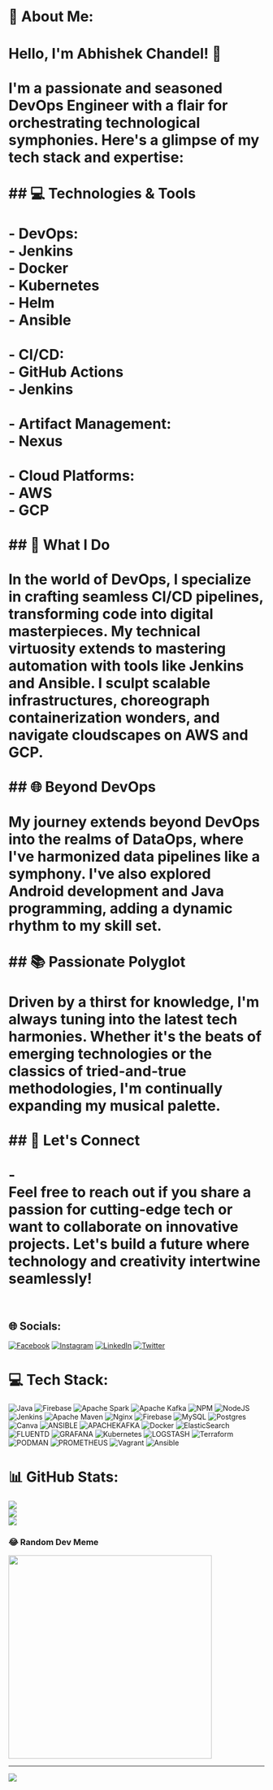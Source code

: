 # 💫 About Me:
# Hello, I'm Abhishek Chandel! 👋<br><br>I'm a passionate and seasoned DevOps Engineer with a flair for orchestrating technological symphonies. Here's a glimpse of my tech stack and expertise:<br><br>## 💻 Technologies & Tools<br><br>- **DevOps:**<br>  - Jenkins<br>  - Docker<br>  - Kubernetes<br>  - Helm<br>  - Ansible<br><br>- **CI/CD:**<br>  - GitHub Actions<br>  - Jenkins<br><br>- **Artifact Management:**<br>  - Nexus<br><br>- **Cloud Platforms:**<br>  - AWS<br>  - GCP<br><br>## 🚀 What I Do<br><br>In the world of DevOps, I specialize in crafting seamless CI/CD pipelines, transforming code into digital masterpieces. My technical virtuosity extends to mastering automation with tools like Jenkins and Ansible. I sculpt scalable infrastructures, choreograph containerization wonders, and navigate cloudscapes on AWS and GCP.<br><br>## 🌐 Beyond DevOps<br><br>My journey extends beyond DevOps into the realms of DataOps, where I've harmonized data pipelines like a symphony. I've also explored Android development and Java programming, adding a dynamic rhythm to my skill set.<br><br>## 📚 Passionate Polyglot<br><br>Driven by a thirst for knowledge, I'm always tuning into the latest tech harmonies. Whether it's the beats of emerging technologies or the classics of tried-and-true methodologies, I'm continually expanding my musical palette.<br><br>## 🤝 Let's Connect<br><br>-<br>Feel free to reach out if you share a passion for cutting-edge tech or want to collaborate on innovative projects. Let's build a future where technology and creativity intertwine seamlessly!<br><br>


## 🌐 Socials:
[![Facebook](https://img.shields.io/badge/Facebook-%231877F2.svg?logo=Facebook&logoColor=white)](https://facebook.com/https://www.facebook.com/avi.chandel.965?mibextid=ZbWKwL) [![Instagram](https://img.shields.io/badge/Instagram-%23E4405F.svg?logo=Instagram&logoColor=white)](https://instagram.com/https://www.instagram.com/l_.abhiii._l?igshid=YzVkODRmOTdmMw==) [![LinkedIn](https://img.shields.io/badge/LinkedIn-%230077B5.svg?logo=linkedin&logoColor=white)](https://linkedin.com/in/www.linkedin.com/in/abhishek-chandel-097436225) [![Twitter](https://img.shields.io/badge/Twitter-%231DA1F2.svg?logo=Twitter&logoColor=white)](https://twitter.com/https://x.com/Abhishe89602144?t=HvM4ZWxwmO3wYa9C5Myymg&s=09) 

# 💻 Tech Stack:
![Java](https://img.shields.io/badge/java-%23ED8B00.svg?style=for-the-badge&logo=openjdk&logoColor=white) ![Firebase](https://img.shields.io/badge/firebase-%23039BE5.svg?style=for-the-badge&logo=firebase) ![Apache Spark](https://img.shields.io/badge/Apache%20Spark-FDEE21?style=for-the-badge&logo=apachespark&logoColor=black) ![Apache Kafka](https://img.shields.io/badge/Apache%20Kafka-000?style=for-the-badge&logo=apachekafka) ![NPM](https://img.shields.io/badge/NPM-%23CB3837.svg?style=for-the-badge&logo=npm&logoColor=white) ![NodeJS](https://img.shields.io/badge/node.js-6DA55F?style=for-the-badge&logo=node.js&logoColor=white) ![Jenkins](https://img.shields.io/badge/jenkins-%232C5263.svg?style=for-the-badge&logo=jenkins&logoColor=white) ![Apache Maven](https://img.shields.io/badge/Apache%20Maven-C71A36?style=for-the-badge&logo=Apache%20Maven&logoColor=white) ![Nginx](https://img.shields.io/badge/nginx-%23009639.svg?style=for-the-badge&logo=nginx&logoColor=white) ![Firebase](https://img.shields.io/badge/Firebase-039BE5?style=for-the-badge&logo=Firebase&logoColor=white) ![MySQL](https://img.shields.io/badge/mysql-%2300000f.svg?style=for-the-badge&logo=mysql&logoColor=white) ![Postgres](https://img.shields.io/badge/postgres-%23316192.svg?style=for-the-badge&logo=postgresql&logoColor=white) ![Canva](https://img.shields.io/badge/Canva-%2300C4CC.svg?style=for-the-badge&logo=Canva&logoColor=white) ![ANSIBLE](https://img.shields.io/badge/ansible-%231A1918.svg?style=for-the-badge&logo=ansible&logoColor=white) ![APACHEKAFKA](https://img.shields.io/badge/apachekafka-231F20.svg?style=for-the-badge&logo=apachekafka&logoColor=white&color=%23231F20) ![Docker](https://img.shields.io/badge/docker-%230db7ed.svg?style=for-the-badge&logo=docker&logoColor=white) ![ElasticSearch](https://img.shields.io/badge/-ElasticSearch-005571?style=for-the-badge&logo=elasticsearch) ![FLUENTD](https://img.shields.io/badge/fluentd-0E83C8.svg?style=for-the-badge&logo=fluentd&logoColor=white&color=%230E83C8) ![GRAFANA](https://img.shields.io/badge/grafana-F46800.svg?style=for-the-badge&logo=grafana&logoColor=white&color=%23F46800) ![Kubernetes](https://img.shields.io/badge/kubernetes-%23326ce5.svg?style=for-the-badge&logo=kubernetes&logoColor=white) ![LOGSTASH](https://img.shields.io/badge/logstash-005571.svg?style=for-the-badge&logo=logstash) ![Terraform](https://img.shields.io/badge/terraform-%235835CC.svg?style=for-the-badge&logo=terraform&logoColor=white) ![PODMAN](https://img.shields.io/badge/podman-892CA0.svg?style=for-the-badge&logo=podman&logoColor=white) ![PROMETHEUS](https://img.shields.io/badge/prometheus-E6522C.svg?style=for-the-badge&logo=prometheus&logoColor=white&color=%23E6522C) ![Vagrant](https://img.shields.io/badge/vagrant-%231563FF.svg?style=for-the-badge&logo=vagrant&logoColor=white) ![Ansible](https://img.shields.io/badge/ansible-%231A1918.svg?style=for-the-badge&logo=ansible&logoColor=white)
# 📊 GitHub Stats:
![](https://github-readme-stats.vercel.app/api?username=chndel-abhishek&theme=dark&hide_border=false&include_all_commits=false&count_private=false)<br/>
![](https://github-readme-streak-stats.herokuapp.com/?user=chndel-abhishek&theme=dark&hide_border=false)<br/>
![](https://github-readme-stats.vercel.app/api/top-langs/?username=chndel-abhishek&theme=dark&hide_border=false&include_all_commits=false&count_private=false&layout=compact)

### 😂 Random Dev Meme
<img src='https://randommeme-five.vercel.app/' style="height: 400px;"/>

---
[![](https://visitcount.itsvg.in/api?id=chndel-abhishek&icon=0&color=0)](https://visitcount.itsvg.in)

<!-- Proudly created with GPRM ( https://gprm.itsvg.in ) -->
